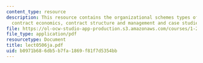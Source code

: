 ```yaml
---
content_type: resource
description: This resource contains the organizational schemes types of transit contracts,
  contract economics, contract structure and management and case studies.
file: https://ol-ocw-studio-app-production.s3.amazonaws.com/courses/1-259j-transit-management-fall-2006/b0971b686db5b7fa1869f81f7d5354bb_lect0506ja.pdf
file_type: application/pdf
resourcetype: Document
title: lect0506ja.pdf
uid: b0971b68-6db5-b7fa-1869-f81f7d5354bb
---
```

